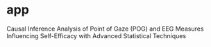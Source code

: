 # app
Causal Inference Analysis of Point of Gaze (POG) and EEG Measures Influencing Self-Efficacy with Advanced Statistical Techniques
